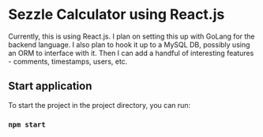 # Sezzle Calculator using React.js

Currently, this is using React.js. I plan on setting this up  with GoLang for the backend language. I also plan to hook it up to a MySQL DB, possibly using an ORM to interface with it. Then I can add a handful of interesting features - comments, timestamps, users, etc.

## Start application

To start the project in the project directory, you can run:

### `npm start`
